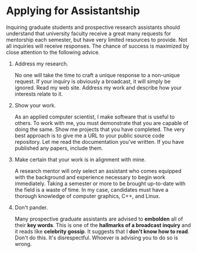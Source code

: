 
# Applying for Assistantship

Inquiring graduate students and prospective research assistants should understand that university faculty receive a great many requests for mentorship each semester, but have very limited resources to provide. Not all inquiries will receive responses. The chance of success is maximized by close attention to the following advice.

1. Address my research.

	No one will take the time to craft a unique response to a non-unique request. If your inquiry is obviously a broadcast, it will simply be ignored. Read my web site. Address my work and describe how your interests relate to it.

2. Show your work.

	As an applied computer scientist, I make software that is useful to others. To work with me, you must demonstrate that you are capable of doing the same. Show me projects that you have completed. The very best approach is to give me a URL to your public source code repository. Let me read the documentation you've written. If you have published any papers, include them.

3. Make certain that your work is in alignment with mine.

	A research mentor will only select an assistant who comes equipped with the background and experience necessary to begin work immediately. Taking a semester or more to be brought up-to-date with the field is a waste of time. In my case, candidates must have a thorough knowledge of computer graphics, C++, and Linux.

4. Don't pander.

	Many prospective graduate assistants are advised to **embolden** all of their **key words**. This is one of the **hallmarks of a broadcast inquiry** and it reads like **celebrity gossip**. It suggests that I **don't know how to read**. Don't do this. It's disrespectful. Whoever is advising you to do so is wrong.

